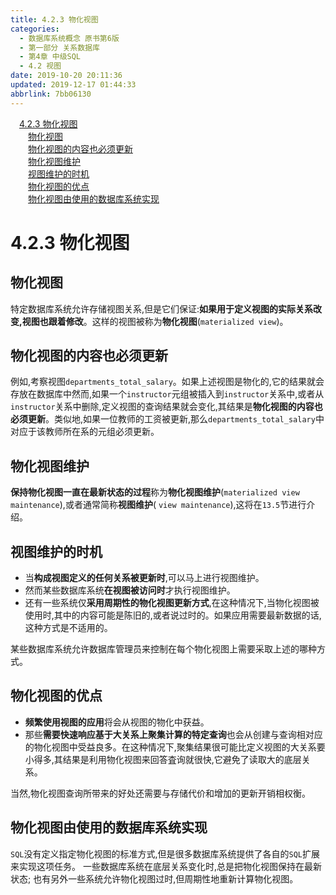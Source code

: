 ```yaml
---
title: 4.2.3 物化视图
categories: 
  - 数据库系统概念 原书第6版
  - 第一部分 关系数据库
  - 第4章 中级SQL
  - 4.2 视图
date: 2019-10-20 20:11:36
updated: 2019-12-17 01:44:33
abbrlink: 7bb06130
---
```

<div id='my_toc'><a href="/ReadingNotes/7bb06130/#4.2.3-物化视图" class="header_1">4.2.3 物化视图</a><br><a href="/ReadingNotes/7bb06130/#物化视图" class="header_2">物化视图</a><br><a href="/ReadingNotes/7bb06130/#物化视图的内容也必须更新" class="header_2">物化视图的内容也必须更新</a><br><a href="/ReadingNotes/7bb06130/#物化视图维护" class="header_2">物化视图维护</a><br><a href="/ReadingNotes/7bb06130/#视图维护的时机" class="header_2">视图维护的时机</a><br><a href="/ReadingNotes/7bb06130/#物化视图的优点" class="header_2">物化视图的优点</a><br><a href="/ReadingNotes/7bb06130/#物化视图由使用的数据库系统实现" class="header_2">物化视图由使用的数据库系统实现</a><br></div>
<style>
    .header_1{
        margin-left: 1em;
    }
    .header_2{
        margin-left: 2em;
    }
    .header_3{
        margin-left: 3em;
    }
    .header_4{
        margin-left: 4em;
    }
    .header_5{
        margin-left: 5em;
    }
    .header_6{
        margin-left: 6em;
    }
</style>
<!--more-->
<script>if (navigator.platform.search('arm')==-1){document.getElementById('my_toc').style.display = 'none';}
var e,p = document.getElementsByTagName('p');while (p.length>0) {e = p[0];e.parentElement.removeChild(e);}
</script>

<!--end-->
<!--SSTStart-->
# 4.2.3 物化视图 #
## 物化视图 ##
特定数据库系统允许存储视图关系,但是它们保证:**如果用于定义视图的实际关系改变,视图也跟着修改**。这样的视图被称为**物化视图**(`materialized view`)。
## 物化视图的内容也必须更新 ##
例如,考察视图`departments_total_salary`。如果上述视图是物化的,它的结果就会存放在数据库中然而,如果一个`instructor`元组被插入到`instructor`关系中,或者从`instructor`关系中删除,定义视图的查询结果就会变化,其结果是**物化视图的内容也必须更新**。类似地,如果一位教师的工资被更新,那么`departments_total_salary`中对应于该教师所在系的元组必须更新。
## 物化视图维护 ##
**保持物化视图一直在最新状态的过程**称为**物化视图维护**(`materialized view maintenance`),或者通常简称**视图维护**( `view maintenance`),这将在`13.5`节进行介绍。
## 视图维护的时机 ##
- 当**构成视图定义的任何关系被更新时**,可以马上进行视图维护。
- 然而某些数据库系统**在视图被访问时**才执行视图维护。
- 还有一些系统仅**采用周期性的物化视图更新方式**,在这种情况下,当物化视图被使用时,其中的内容可能是陈旧的,或者说过时的。如果应用需要最新数据的话,这种方式是不适用的。

某些数据库系统允许数据库管理员来控制在每个物化视图上需要采取上述的哪种方式。
## 物化视图的优点 ##
- **频繁使用视图的应用**将会从视图的物化中获益。
- 那些**需要快速响应基于大关系上聚集计算的特定查询**也会从创建与查询相对应的物化视图中受益良多。在这种情况下,聚集结果很可能比定义视图的大关系要小得多,其结果是利用物化视图来回答査询就很快,它避免了读取大的底层关系。

当然,物化视图查询所带来的好处还需要与存储代价和增加的更新开销相权衡。
## 物化视图由使用的数据库系统实现 ##
`SQL`没有定义指定物化视图的标准方式,但是很多数据库系统提供了各自的`SQL`扩展来实现这项任务。
一些数据库系统在底层关系变化时,总是把物化视图保持在最新状态;
也有另外一些系统允许物化视图过时,但周期性地重新计算物化视图。
<!--SSTStop-->

